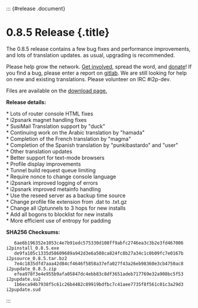 ::: {#release .document}
# 0.8.5 Release {.title}

The 0.8.5 release contains a few bug fixes and performance improvements,
and lots of translation updates. as usual, upgrading is recommended.

Please help grow the network. [Get
involved](http://www.i2p2.de/getinvolved.html), spread the word, and
[donate](http://www.i2p2.de/donate.html)! If you find a bug, please
enter a report on
[gitlab](http://i2pgit.org/i2p-hackers/i2p.i2p/issues). We are still
looking for help on new and existing translations. Please volunteer on
IRC #i2p-dev.

Files are available on the [download page.](/download.html)

**Release details:**

\* Lots of router console HTML fixes\
\* i2psnark magnet handling fixes\
\* SusiMail Translation support by \"duck\"\
\* Continuing work on the Arabic translation by \"hamada\"\
\* Completion of the French translation by \"magma\"\
\* Completion of the Spanish translation by \"punkibastardo\" and
\"user\"\
\* Other translation updates\
\* Better support for text-mode browsers\
\* Profile display improvements\
\* Tunnel build request queue limiting\
\* Require nonce to change console language\
\* i2psnark improved logging of errors\
\* i2psnark improved metainfo handling\
\* Use the reseed server as a backup time source\
\* Change profile file extension from .dat to .txt.gz\
\* Change all i2ptunnels to 3 hops for new installs\
\* Add all bogons to blocklist for new installs\
\* More efficient use of entropy for padding

**SHA256 Checksums:**

       6ae6b196352e1053c4e7b91edc575330d108ff9abfc2746ea3c3b2e3fd467006  i2pinstall_0.8.5.exe
       de9fa105c1335d58609689a942d3e6a508ca824fc8b27a34c1c0b09fc7e0167b  i2psource_0.8.5.tar.bz2
       7e4c1835dfd7aaa42d84cf4646f5858a37efa027f43a26eb98360e3cb4750ac8  i2pupdate_0.8.5.zip
       efea978f3e4e955b9afa05847dc4ebb83c8df3651adeb717769e32a908bc5f53  i2pupdate.su2
       1b6eca94b7938f5c61c26b4482c89919bdfbc7c41aee7735f8f561c01c3a29d3  i2pupdate.sud
:::

